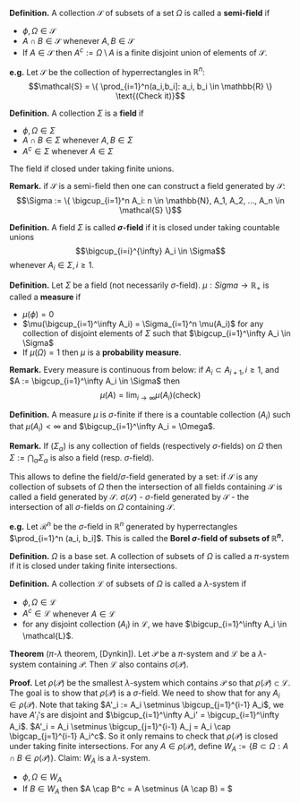 **Definition.** A collection $\mathcal{S}$ of subsets of a set $\Omega$ is called a **semi-field** if 
- $\phi, \Omega \in \mathcal{S}$
- $A \cap B \in \mathcal{S}$ whenever $A,B \in \mathcal{S}$
- If $A \in \mathcal{S}$ then $A^c := \Omega \setminus A$ is a finite disjoint union of elements of $\mathcal{S}$.

**e.g.** Let $\mathcal{S}$ be the collection of hyperrectangles in $\mathbb{R}^n$: 
$$\mathcal{S} = \{ \prod_{i=1}^n(a_i,b_i]: a_i, b_i \in \mathbb{R} \}  \text{(Check it)}$$

**Definition.** A collection $\Sigma$ is a **field** if
- $\phi, \Omega \in \Sigma$
- $A \cap B \in \Sigma$ whenever $A, B \in \Sigma$
- $A^c \in \Sigma$ whenever $A \in \Sigma$

The field if closed under taking finite unions.

**Remark.** if $\mathcal{S}$ is a semi-field then one can construct a field generated by $\mathcal{S}$:
$$\Sigma := \{ \bigcup_{i=1}^n A_i: n \in \mathbb{N}, A_1, A_2, ..., A_n \in \mathcal{S} \}$$

**Definition.** A field $\Sigma$ is called **$\sigma$-field** if it is closed under taking countable unions 
$$\bigcup_{i=i}^{\infty} A_i \in \Sigma$$ 
whenever $A_i \in \Sigma, i \geq 1$.

**Definition.** Let $\Sigma$ be a field (not necessarily $\sigma$-field). $\mu: Sigma \to \mathbb{R}_+$ is called a **measure** if 
- $\mu(\phi)=0$
- $\mu(\bigcup_{i=1}^\infty A_i) = \Sigma_{i=1}^n \mu(A_i)$ for any collection of disjoint elements of $\Sigma$ such that $\bigcup_{i=1}^\infty A_i \in \Sigma$
- If $\mu(\Omega) = 1$ then $\mu$ is a **probability measure**.

**Remark.** Every measure is continuous from below: if $A_i \subset A_{i+1}, i \geq 1$, and $A := \bigcup_{i=1}^\infty A_i \in \Sigma$ then 
$$\mu(A) = \lim_{i \to \infty} \mu(A_i) (\text{check})$$

**Definition.** A measure $\mu$ is $\sigma$-finite if there is a countable collection $(A_i)$ such that $\mu(A_i) < \infty$ and $\bigcup_{i=1}^\infty A_i = \Omega$.

**Remark.** If $(\Sigma_\alpha)$ is any collection of fields (respectively $\sigma$-fields) on $\Omega$	then $\Sigma := \bigcap_{\alpha} \Sigma_\alpha$ is also a field (resp. $\sigma$-field).

This allows to define the field/$\sigma$-field generated by a set: if $\mathcal{S}$ is any collection of subsets of $\Omega$ then the intersection of all fields containing $\mathcal{S}$ is called a field generated by $\mathcal{S}$. 
$\sigma(\mathcal{S})$ - $\sigma$-field generated by $\mathcal{S}$ - the intersection of all $\sigma$-fields on $\Omega$ containing $\mathcal{S}$.

**e.g.** Let $\mathcal{R}^n$ be the $\sigma$-field in $\mathbb{R}^n$ generated by hyperrectangles $\prod_{i=1}^n (a_i, b_i]$. This is called the **Borel $\sigma$-field of subsets of $\mathbb{R}^n$.**

**Definition.** $\Omega$ is a base set. A collection of subsets of $\Omega$ is called a $\pi$-system if it is closed under taking finite intersections.

**Definition.** A collection $\mathcal{L}$ of subsets of $\Omega$ is called a $\lambda$-system if
- $\phi, \Omega \in \mathcal{L}$
- $A^c \in \mathcal{L}$ whenever $A \in \mathcal{L}$
-  for any disjoint collection $(A_i)$ in $\mathcal{L}$, we have $\bigcup_{i=1}^\infty A_i \in \mathcal{L}$.

**Theorem** ($\pi$-$\lambda$ theorem, [Dynkin]). Let $\mathcal{P}$ be a $\pi$-system and $\mathcal{L}$ be a $\lambda$-system containing $\mathcal{P}$. Then $\mathcal{L}$ also contains $\sigma(\mathcal{P})$.

**Proof.** Let $\rho(\mathcal{P})$ be the smallest $\lambda$-system which contains $\mathcal{P}$ so that $\rho(\mathcal{P}) \subset \mathcal{L}$. The goal is to show  that $\rho(\mathcal{P})$ is a $\sigma$-field.
We need to show that for any $A_i \in \rho(\mathcal{P})$. Note that taking $A'_i := A_i \setminus \bigcup_{j=1}^{i-1} A_i$, we have $A'_i$'s are disjoint and $\bigcup_{i=1}^\infty A_i' = \bigcup_{i=1}^\infty A_i$.
$A'_i = A_i \setminus \bigcup_{j=1}^{i-1} A_j = A_i \cap \bigcap_{j=1}^{i-1} A_i^c$. So it only remains to check that $\rho(\mathcal{P})$ is closed under taking finite intersections. For any $A \in \rho(\mathcal{P})$, define $W_A := \{ B \subset \Omega: A \cap B \in \rho(\mathcal{P}) \}$.
Claim: $W_A$ is a $\lambda$-system.
- $\phi, \Omega \in W_A$
- If $B \in W_A$ then $A \cap B^c = A \setminus (A \cap B) = $
<!--stackedit_data:
eyJoaXN0b3J5IjpbLTE1MTYxNTE0MDEsLTE0MzAxMTc0NTQsMT
czODU2MDUzNywtNjUxNDY1MTM0LC0xNDM3NTQ5OTg2LDIxNTM3
OTg2MSwtMjAzODA2Nzg0MywtMTAwNjMyODgzNSwtMjA4ODc0Nj
YxMl19
-->